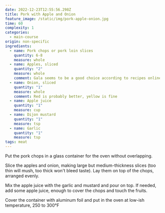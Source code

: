 ```yaml
---
date: 2022-12-23T12:55:56.298Z
title: Pork with Apple and Onion
feature_image: /static/img/pork-apple-onion.jpg
time: 60
complexity: 1
categories:
  - main-course
origin: non-specific
ingredients:
  - name: Pork chops or pork loin slices
    quantity: 6-8
    measure: whole
  - name: Apples, sliced
    quantity: "2"
    measure: whole
    comment: Gala seems to be a good choice according to recipes online
  - name: Onion, sliced
    quantity: "1"
    measure: whole
    comment: Red is probably better, yellow is fine
  - name: Apple juice
    quantity: "1"
    measure: cup
  - name: Dijon mustard
    quantity: "1"
    measure: tsp
  - name: Garlic
    quantity: "1"
    measure: tsp
tags: meat
---
```

P﻿ut the pork chops in a glass container for the oven without overlapping.

S﻿lice the apples and onion, making large but medium-thickness slices (too thin will mush, too thick won't bleed taste). Lay them on top of the chops, arranged evenly.

M﻿ix the apple juice with the garlic and mustard and pour on top. If needed, add some apple juice, enough to cover the chops and touch the fruits.

C﻿over the container with aluminum foil and put in the oven at low-ish temperature, 250 to 300°F